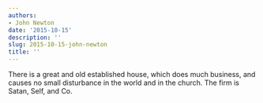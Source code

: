 ```yaml
---
authors:
- John Newton
date: '2015-10-15'
description: ''
slug: 2015-10-15-john-newton
title: ''
---
```

There is a great and old established house, which does much business, and causes no small disturbance in the world and in the church. The firm is Satan, Self, and Co.



